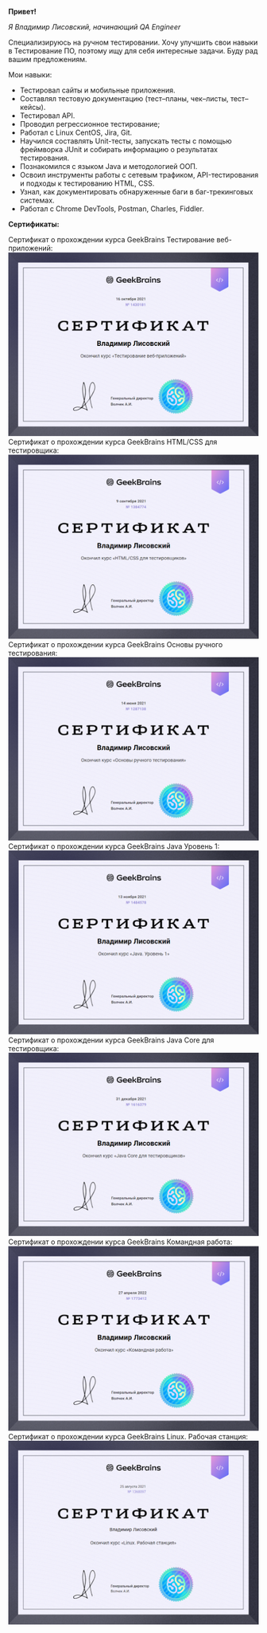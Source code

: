 **Привет!**

*Я Владимир Лисовский, начинающий QA Engineer*

   Специализируюсь на ручном тестировании. Хочу улучшить свои навыки в Тестирование ПО, поэтому ищу для себя интересные задачи. Буду рад вашим предложениям.

Мои навыки:
* Тестировал сайты и мобильные приложения.
* Составлял тестовую документацию (тест–планы, чек–листы, тест–кейсы).
* Тестировал API.
* Проводил регрессионное тестирование;
* Работал с Linux CentOS, Jira, Git.
* Научился составлять Unit-тесты, запускать тесты с помощью фреймворка JUnit и собирать информацию о результатах тестирования.
* Познакомился с языком Java и методологией ООП.
* Освоил инструменты работы с сетевым трафиком, API-тестирования и подходы к тестированию HTML, CSS.
* Узнал, как документировать обнаруженные баги в баг-трекинговых системах.
* Работал с Chrome DevTools, Postman, Charles, Fiddler.



**Сертификаты:**


Сертификат о прохождении курса GeekBrains Тестирование веб-приложений:
![](https://github.com/vladimir9107/vladimir9107/blob/main/assets/2022-05-21_23-25-15.png)
Сертификат о прохождении курса GeekBrains HTML/CSS для тестировщика:
![](https://github.com/vladimir9107/vladimir9107/blob/main/assets/2022-05-21_23-26-27.png)
Сертификат о прохождении курса GeekBrains Основы ручного тестирования:
![](https://github.com/vladimir9107/vladimir9107/blob/main/assets/2022-05-21_23-27-16.png)
Сертификат о прохождении курса GeekBrains Java Уровень 1:
![](https://github.com/vladimir9107/vladimir9107/blob/main/assets/2022-05-21_23-24-48.png)
Сертификат о прохождении курса GeekBrains Java Core для тестировщика:
![](https://github.com/vladimir9107/vladimir9107/blob/main/assets/2022-05-21_23-24-14.png)
Сертификат о прохождении курса GeekBrains Командная работа:
![](https://github.com/vladimir9107/vladimir9107/blob/main/assets/2022-05-21_23-22-07.png)
Сертификат о прохождении курса GeekBrains Linux. Рабочая станция:
![](https://github.com/vladimir9107/vladimir9107/blob/main/assets/2022-05-21_23-16-42.png)

